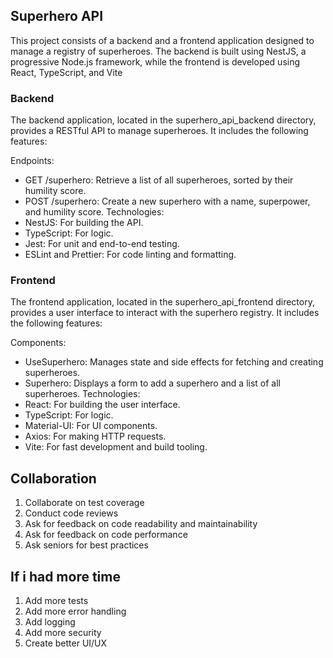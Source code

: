## Superhero API

This project consists of a backend and a frontend application designed to manage a registry of superheroes. The backend is built using NestJS, a progressive Node.js framework, while the frontend is developed using React, TypeScript, and Vite

### Backend

The backend application, located in the superhero_api_backend directory, provides a RESTful API to manage superheroes. It includes the following features:

Endpoints:
- GET /superhero: Retrieve a list of all superheroes, sorted by their humility score.
- POST /superhero: Create a new superhero with a name, superpower, and humility score.
Technologies:
- NestJS: For building the API.
- TypeScript: For logic.
- Jest: For unit and end-to-end testing.
- ESLint and Prettier: For code linting and formatting.

### Frontend

The frontend application, located in the superhero_api_frontend directory, provides a user interface to interact with the superhero registry. It includes the following features:

Components:
- UseSuperhero: Manages state and side effects for fetching and creating superheroes.
- Superhero: Displays a form to add a superhero and a list of all superheroes.
Technologies:
- React: For building the user interface.
- TypeScript: For logic.
- Material-UI: For UI components.
- Axios: For making HTTP requests.
- Vite: For fast development and build tooling.

## Collaboration

1. Collaborate on test coverage
2. Conduct code reviews
3. Ask for feedback on code readability and maintainability
4. Ask for feedback on code performance
5. Ask seniors for best practices

## If i had more time

1. Add more tests
2. Add more error handling
3. Add logging
4. Add more security
5. Create better UI/UX
